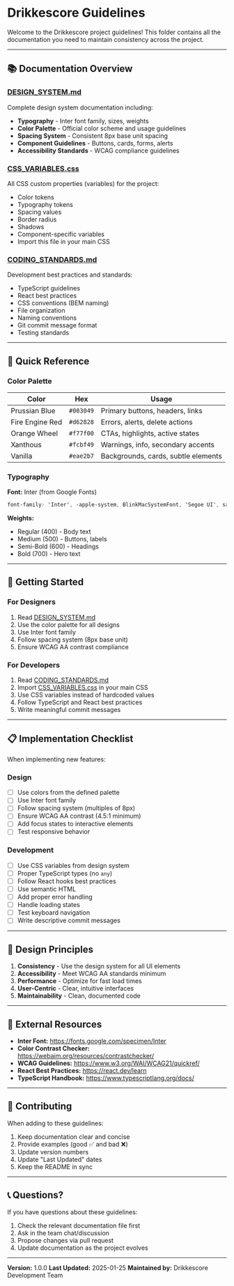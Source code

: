 # Drikkescore Guidelines

Welcome to the Drikkescore project guidelines! This folder contains all the documentation you need to maintain consistency across the project.

---

## 📚 Documentation Overview

### [DESIGN_SYSTEM.md](./DESIGN_SYSTEM.md)
Complete design system documentation including:
- **Typography** - Inter font family, sizes, weights
- **Color Palette** - Official color scheme and usage guidelines
- **Spacing System** - Consistent 8px base unit spacing
- **Component Guidelines** - Buttons, cards, forms, alerts
- **Accessibility Standards** - WCAG compliance guidelines

### [CSS_VARIABLES.css](./CSS_VARIABLES.css)
All CSS custom properties (variables) for the project:
- Color tokens
- Typography tokens
- Spacing values
- Border radius
- Shadows
- Component-specific variables
- Import this file in your main CSS

### [CODING_STANDARDS.md](./CODING_STANDARDS.md)
Development best practices and standards:
- TypeScript guidelines
- React best practices
- CSS conventions (BEM naming)
- File organization
- Naming conventions
- Git commit message format
- Testing standards

---

## 🎨 Quick Reference

### Color Palette

| Color | Hex | Usage |
|-------|-----|-------|
| Prussian Blue | `#003049` | Primary buttons, headers, links |
| Fire Engine Red | `#d62828` | Errors, alerts, delete actions |
| Orange Wheel | `#f77f00` | CTAs, highlights, active states |
| Xanthous | `#fcbf49` | Warnings, info, secondary accents |
| Vanilla | `#eae2b7` | Backgrounds, cards, subtle elements |

### Typography

**Font:** Inter (from Google Fonts)

```css
font-family: 'Inter', -apple-system, BlinkMacSystemFont, 'Segoe UI', sans-serif;
```

**Weights:**
- Regular (400) - Body text
- Medium (500) - Buttons, labels
- Semi-Bold (600) - Headings
- Bold (700) - Hero text

---

## 🚀 Getting Started

### For Designers

1. Read [DESIGN_SYSTEM.md](./DESIGN_SYSTEM.md)
2. Use the color palette for all designs
3. Use Inter font family
4. Follow spacing system (8px base unit)
5. Ensure WCAG AA contrast compliance

### For Developers

1. Read [CODING_STANDARDS.md](./CODING_STANDARDS.md)
2. Import [CSS_VARIABLES.css](./CSS_VARIABLES.css) in your main CSS
3. Use CSS variables instead of hardcoded values
4. Follow TypeScript and React best practices
5. Write meaningful commit messages

---

## 📋 Implementation Checklist

When implementing new features:

### Design
- [ ] Use colors from the defined palette
- [ ] Use Inter font family
- [ ] Follow spacing system (multiples of 8px)
- [ ] Ensure WCAG AA contrast (4.5:1 minimum)
- [ ] Add focus states to interactive elements
- [ ] Test responsive behavior

### Development
- [ ] Use CSS variables from design system
- [ ] Proper TypeScript types (no `any`)
- [ ] Follow React hooks best practices
- [ ] Use semantic HTML
- [ ] Add proper error handling
- [ ] Handle loading states
- [ ] Test keyboard navigation
- [ ] Write descriptive commit messages

---

## 🎯 Design Principles

1. **Consistency** - Use the design system for all UI elements
2. **Accessibility** - Meet WCAG AA standards minimum
3. **Performance** - Optimize for fast load times
4. **User-Centric** - Clear, intuitive interfaces
5. **Maintainability** - Clean, documented code

---

## 🔗 External Resources

- **Inter Font:** https://fonts.google.com/specimen/Inter
- **Color Contrast Checker:** https://webaim.org/resources/contrastchecker/
- **WCAG Guidelines:** https://www.w3.org/WAI/WCAG21/quickref/
- **React Best Practices:** https://react.dev/learn
- **TypeScript Handbook:** https://www.typescriptlang.org/docs/

---

## 📝 Contributing

When adding to these guidelines:

1. Keep documentation clear and concise
2. Provide examples (good ✅ and bad ❌)
3. Update version numbers
4. Update "Last Updated" dates
5. Keep the README in sync

---

## 📞 Questions?

If you have questions about these guidelines:

1. Check the relevant documentation file first
2. Ask in the team chat/discussion
3. Propose changes via pull request
4. Update documentation as the project evolves

---

**Version:** 1.0.0
**Last Updated:** 2025-01-25
**Maintained by:** Drikkescore Development Team
